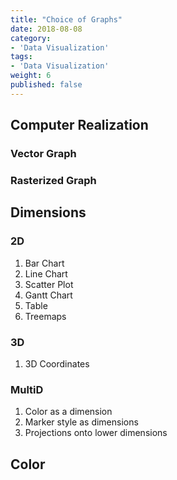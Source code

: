 ```yaml
---
title: "Choice of Graphs"
date: 2018-08-08
category:
- 'Data Visualization'
tags:
- 'Data Visualization'
weight: 6
published: false
---
```


## Computer Realization

### Vector Graph

### Rasterized Graph


## Dimensions

### 2D


1. Bar Chart
2. Line Chart
3. Scatter Plot
4. Gantt Chart
5. Table
6. Treemaps

### 3D


1. 3D Coordinates


### MultiD

1. Color as a dimension
2. Marker style as dimensions
3. Projections onto lower dimensions


## Color

###
